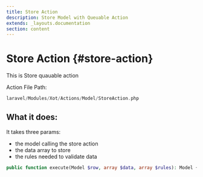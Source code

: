 ```yaml
---
title: Store Action
description: Store Model with Queuable Action
extends: _layouts.documentation
section: content
---
```

# Store Action {#store-action}

This is Store quauable action

Action File Path:

```php
laravel/Modules/Xot/Actions/Model/StoreAction.php
```

## What it does:

It takes three params:
* the model calling the store action
* the data array to store
* the rules needed to validate data

```php
public function execute(Model $row, array $data, array $rules): Model {
```